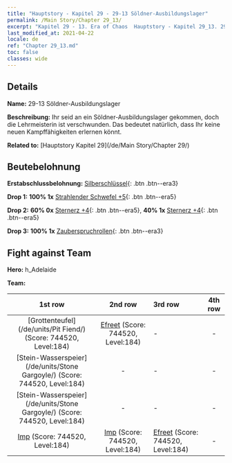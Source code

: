```yaml
---
title: "Hauptstory - Kapitel 29 - 29-13 Söldner-Ausbildungslager"
permalink: /Main Story/Chapter 29_13/
excerpt: "Kapitel 29 - 13. Era of Chaos  Hauptstory - Kapitel 29_13. 29-13 Söldner-Ausbildungslager"
last_modified_at: 2021-04-22
locale: de
ref: "Chapter 29_13.md"
toc: false
classes: wide
---
```


## Details

 **Name:** 29-13 Söldner-Ausbildungslager

 **Beschreibung:** Ihr seid an ein Söldner-Ausbildungslager gekommen, doch die Lehrmeisterin ist verschwunden. Das bedeutet natürlich, dass Ihr keine neuen Kampffähigkeiten erlernen könnt.

 **Related to:** [Hauptstory Kapitel 29](/de/Main Story/Chapter 29/)

## Beutebelohnung

 **Erstabschlussbelohnung:** [Silberschlüssel](/ItemsDE/con_693/){: .btn .btn--era3}

 **Drop 1:** **100% 1x** [Strahlender Schwefel +5](/ItemsDE/mat_99/){: .btn .btn--era5}

 **Drop 2:** **60% 0x** [Sternerz +4](/ItemsDE/mat_89/){: .btn .btn--era5}, **40% 1x** [Sternerz +4](/ItemsDE/mat_89/){: .btn .btn--era5}

 **Drop 3:** **100% 1x** [Zauberspruchrollen](/ItemsDE/con_694/){: .btn .btn--era3}


## Fight against Team
 **Hero:** h_Adelaide

 **Team:**


  | 1st row | 2nd row | 3rd row | 4th row |
  |:----:|:----:|:----|:----:|
  | [Grottenteufel](/de/units/Pit Fiend/) (Score: 744520, Level:184)  | [Efreet](/de/units/Efreeti/) (Score: 744520, Level:184)  | - | - |
  | [Stein-Wasserspeier](/de/units/Stone Gargoyle/) (Score: 744520, Level:184)  | - | - | - |
  | [Stein-Wasserspeier](/de/units/Stone Gargoyle/) (Score: 744520, Level:184)  | - | - | - |
  | [Imp](/de/units/Imp/) (Score: 744520, Level:184)  | [Imp](/de/units/Imp/) (Score: 744520, Level:184)  | [Efreet](/de/units/Efreeti/) (Score: 744520, Level:184)  | - |


